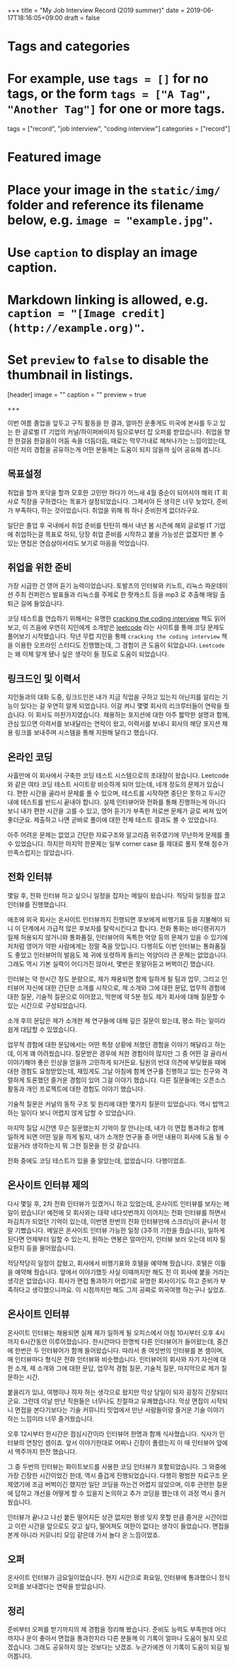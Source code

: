 +++
title = "My Job Interview Record (2019 summer)"
date = 2019-06-17T18:16:05+09:00
draft = false

# Tags and categories
# For example, use `tags = []` for no tags, or the form `tags = ["A Tag", "Another Tag"]` for one or more tags.
tags = ["record", "job interview", "coding interview"]
categories = ["record"]

# Featured image
# Place your image in the `static/img/` folder and reference its filename below, e.g. `image = "example.jpg"`.
# Use `caption` to display an image caption.
#   Markdown linking is allowed, e.g. `caption = "[Image credit](http://example.org)"`.
# Set `preview` to `false` to disable the thumbnail in listings.
[header]
image = ""
caption = ""
preview = true

+++

이번 여름 졸업을 앞두고 구직 활동을 한 결과, 얼마전 운좋게도 미국에 본사를 두고
있는 한 글로벌 IT 기업의 커널/하이퍼바이저 팀으로부터 잡 오퍼를 받았습니다.
취업을 향한 한걸음 한걸음이 어둠 속을 더듬더듬, 때로는 막무가내로 헤쳐나가는
느낌이었는데, 이런 저의 경험을 공유하는게 어떤 분들께는 도움이 되지 않을까 싶어
공유해 봅니다.


목표설정
--------

취업을 할까 포닥을 할까 모호한 고민만 하다가 어느새 4월 중순이 되어서야 해외 IT
회사로 직장을 구하겠다는 목표가 설정되었습니다.
그제서야 든 생각은 너무 늦었다, 준비가 부족하다, 하는 것이었습니다.
취업을 위해 뭐 하나 준비한게 없더라구요.

일단은 졸업 후 국내에서 취업 준비를 탄탄히 해서 내년 봄 시즌에 해외 글로벌 IT
기업에 취업하는걸 목표로 하되, 당장 취업 준비를 시작하고 붙을 가능성은 없겠지만
볼 수 있는 면접은 연습삼아서라도 보기로 마음을 먹었습니다.


취업을 위한 준비
----------------

가장 시급한 건 영어 듣기 능력이었습니다.
토발즈의 인터뷰와 키노트, 리눅스 파운데이션 주최 컨퍼런스 발표들과 리눅스를
주제로 한 팟캐스트 등을 mp3 로 추출해 매일 출퇴근 길에 들었습니다.

코딩 테스트를 연습하기 위해서는 유명한 [cracking the coding
interview](http://www.crackingthecodinginterview.com/) 책도 읽어보고, 이 즈음에
우연히 지인에게 소개받은 [leetcode](https://leetcode.com/) 라는 사이트를 통해
코딩 문제도 풀어보기 시작했습니다.
작년 무렵 지인을 통해 `cracking the coding interview` 책을 이용한 오프라인
스터디도 진행했는데, 그 경험이 큰 도움이 되었습니다.
`Leetcode` 는 왜 이제 알게 됐나 싶은 생각이 들 정도로 도움이 되었습니다.


링크드인 및 이력서
------------------

지인들과의 대화 도중, 링크드인은 내가 지금 직업을 구하고 있는지 아닌지를 알리는
기능이 있다는 걸 우연히 알게 되었습니다.
이걸 켜니 몇몇 회사의 리크루터들이 연락을 줬습니다.
이 회사도 마찬가지였습니다.
채용하는 포지션에 대한 아주 짧막한 설명과 함께, 관심 있으면 이력서를 보내달라는
연락이 왔고, 이력서를 보내니 회사의 해당 포지션 채용 링크를 보내주며 시스템을
통해 지원해 달라고 했습니다.


온라인 코딩
-----------

사흘만에 이 회사에서 구축한 코딩 테스트 시스템으로의 초대장이 왔습니다.
Leetcode 와 같은 여타 코딩 테스트 사이트랑 비슷하게 되어 있는데, 네개 정도의
문제가 있습니다.
편한 시간을 골라서 문제를 풀 수 있으며, 테스트를 시작하면 중단은 못하고 두시간
내에 테스트를 반드시 끝내야 합니다.
실제 인터뷰어와 전화를 통해 진행하는게 아니다보니 내가 편한 시간을 고를 수
있고, 영어 듣기가 부족한 저로썬 문제가 글로 써져 있어 좋더군요.
제출하고 나면 곧바로 풀이에 대한 전체 테스트 결과도 볼 수 있었습니다.

아주 어려운 문제는 없었고 간단한 자료구조와 알고리즘 위주였기에 무난하게 문제를
풀 수 있었습니다.
하지만 마지막 한문제는 일부 corner case 를 제대로 풀지 못해 점수가 만족스럽지는
않았습니다.


전화 인터뷰
-----------

몇일 후, 전화 인터뷰 하고 싶으니 일정을 잡자는 메일이 왔습니다.
적당히 일정을 잡고 인터뷰를 진행했습니다.

애초에 외국 회사는 온사이트 인터뷰까지 진행되면 후보에게 비행기표 등을 지불해야
되니 이 단계에서 가급적 많은 후보자를 탈락시킨다고 합니다.
전화 통화는 바디랭귀지가 일체 허용되지 않거니와 통화품질, 인터뷰어의 독특한
억양 등의 문제가 있을 수 있기에 저처럼 영어가 약한 사람에게는 정말 죽을
맛입니다.
다행히도 이번 인터뷰는 통화품질도 좋았고 인터뷰어의 발음도 제 귀에 또렷하게
들리는 억양이라 큰 문제는 없었습니다.
그래도 역시 기본 실력이 어디가진 않아서, 몇번은 못알아듣고 버벅이긴 했습니다.

인터뷰는 약 한시간 정도 분량으로, 제가 채용되면 함께 일하게 될 팀과 업무,
그리고 인터뷰어 자신에 대한 간단한 소개를 시작으로, 제 소개와 그에 대한 문답,
업무적 경험에 대한 질문, 기술적 질문으로 이어졌고, 막판에 약 5분 정도 제가
회사에 대해 질문할 수 있는 시간으로 구성되었습니다.

소개 후의 문답은 제가 소개한 제 연구들에 대해 깊은 질문이 왔는데, 평소 하는
일이라 쉽게 대답할 수 있었습니다.

업무적 경험에 대한 문답에서는 어떤 특정 상황에 처했던 경험을 이야기 해달라고
하는데, 이게 꽤 어려웠습니다.
질문받은 경우에 처한 경험이야 많지만 그 중 어떤 걸 골라서 이야기해야 좋은
인상을 얻을까 고민하게 되거든요.
팀원의 반대 의견에 부딪혔을 때에 대한 경험도 요청받았는데, 재밌게도 그날 아침에
함께 연구를 진행하고 있는 친구와 격렬하게 토론했던 즐거운 경험이 있어 그걸
이야기 했습니다.
다른 질문들에는 오픈소스 활동과 개인 프로젝트에 대한 경험도 이야기 했습니다.

기술적 질문은 커널의 동작 구조 및 원리에 대한 몇가지 질문이 있었습니다.
역시 밥먹고 하는 일이다 보니 어렵지 않게 답할 수 있었습니다.

마지막 질답 시간엔 무슨 질문했는지 기억이 잘 안나는데, 내가 이 면접 통과하고
함께 일하게 되면 어떤 일을 하게 될지, 내가 소개한 연구들 중 어떤 내용이 회사에
도움 될 수 있을거라 생각하는지 뭐 그런 질문을 한 것 같습니다.

전화 중에도 코딩 테스트가 있을 줄 알았는데, 없었습니다.
다행이었죠.


온사이트 인터뷰 제의
--------------------

다시 몇일 후, 2차 전화 인터뷰가 있겠거니 하고 있었는데, 온사이트 인터뷰를
보자는 메일이 왔습니다!
예전에 모 회사와는 대략 네다섯번까지 이어지는 전화 인터뷰를 하면서 파김치가
되었던 기억이 있는데, 이번엔 한번의 전화 인터뷰만에 스크리닝이 끝나서 정말
기뻤습니다.
메일은 온사이트 인터뷰 가능한 일정 (3주의 기한을 줬습니다), 일하게 된다면
언제부터 일할 수 있는지, 원하는 연봉은 얼마인지, 인터뷰 보러 오는데 비자
필요한지 등을 물어왔습니다.

적당적당히 일정이 잡혔고, 회사에서 비행기표와 호텔을 예약해 줬습니다.
호텔은 이틀을 예약해 줬습니다.
앞에서 이야기했듯 사실 이때까지만 해도 전 이 회사에 붙을 거라는 생각은
없었습니다.
회사가 면접 통과하기 어렵기로 유명한 회사이기도 하고 준비가 부족하다고
생각했으니까요.
이 시점까지만 해도 그저 공짜로 외국여행 하는구나 싶었죠.


온사이트 인터뷰
---------------

온사이트 인터뷰는 채용되면 실제 제가 일하게 될 오피스에서 아침 10시부터 오후
4시까지 6시간동안 이루어졌습니다.
한시간마다 한명씩 다른 인터뷰어가 들어왔는데, 중간에 한번은 두 인터뷰어가 함께
들어왔습니다.
따라서 총 여섯번의 인터뷰를 본 셈이며, 매 인터뷰마다 형식은 전화 인터뷰와
비슷했습니다.
인터뷰어의 회사와 자기 자신에 대한 소개, 제 소개와 그에 대한 문답, 업무적 경험
질문, 기술적 질문, 마지막으로 제가 질문하는 시간.

붙을리가 있냐, 여행이나 하자 하는 생각으로 왔지만 막상 당일이 되자 굉장히
긴장되더군요.
그런데 이날 만난 직원들은 너무나도 친절하고 유쾌했습니다.
막상 면접이 시작되니 면접을 본다기보다는 기술 커뮤니티 밋업에서 만난 사람들이랑
즐거운 기술 이야기 하는 느낌이라 너무 즐거웠습니다.

오후 12시부터 한시간은 점심시간이라 인터뷰어 한명과 함께 식사했습니다.
식사가 인터뷰의 연장인 셈이죠.
앞서 이야기한대로 어찌나 긴장이 풀렸는지 이 때 인터뷰어 앞에서 맥주까지 한잔
했습니다.

그 중 두번의 인터뷰는 화이트보드를 사용한 코딩 인터뷰가 포함되었습니다.
그 와중에 가장 긴장한 시간이었긴 한데, 역시 즐겁게 진행되었습니다.
다행히 평범한 자료구조 문제였기에 조금 버벅이긴 했지만 일단 코딩을 하는건
어렵지 않았으며, 이후 관련한 질문에 답하고 개선을 어떻게 할 수 있을지
논의하고 추가 코딩을 했는데 이 과정 역시 즐거웠습니다.

인터뷰가 끝나고 나선 붙든 떨어지든 상관 없지만 평생 잊지 못할 만큼 즐거운
시간이었고 이런 시간을 앞으로도 갖고 싶다, 떨어져도 여한이 없다는 생각이
들었습니다.
면접을 본게 아니라 커뮤니티 모임 같은데 가서 놀다 온 느낌이었죠.


오퍼
----

온사이트 인터뷰가 금요일이었습니다.
현지 시간으로 화요일, 인터뷰에 통과했으니 정식 오퍼를 보내겠다는 연락을
받았습니다.


정리
----

준비부터 오퍼를 받기까지의 제 경험을 정리해 봤습니다.
준비도 능력도 부족한데 어디까지나 운이 좋아서 면접을 통과한지라 다른 분들께 이
기록이 얼마나 도움이 될지 모르겠습니다.
그래도 공유하지 않는 것보다는 낫겠죠.
누군가에겐 이 기록이 도움이 되길 빌어봅니다.
